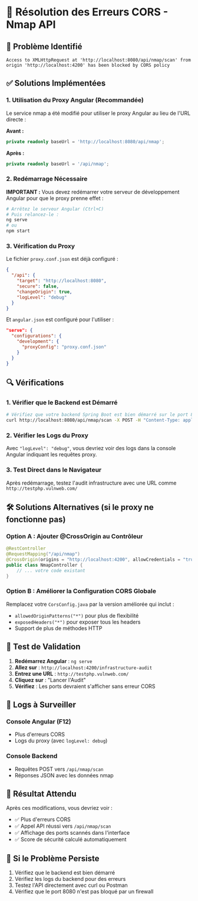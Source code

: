 # 🔧 Résolution des Erreurs CORS - Nmap API

## 🚨 Problème Identifié
```
Access to XMLHttpRequest at 'http://localhost:8080/api/nmap/scan' from origin 'http://localhost:4200' has been blocked by CORS policy
```

## ✅ Solutions Implémentées

### 1. **Utilisation du Proxy Angular (Recommandée)**

Le service nmap a été modifié pour utiliser le proxy Angular au lieu de l'URL directe :

**Avant :**
```typescript
private readonly baseUrl = 'http://localhost:8080/api/nmap';
```

**Après :**
```typescript
private readonly baseUrl = '/api/nmap';
```

### 2. **Redémarrage Nécessaire**

**IMPORTANT :** Vous devez redémarrer votre serveur de développement Angular pour que le proxy prenne effet :

```bash
# Arrêtez le serveur Angular (Ctrl+C)
# Puis relancez-le :
ng serve
# ou
npm start
```

### 3. **Vérification du Proxy**

Le fichier `proxy.conf.json` est déjà configuré :
```json
{
  "/api": {
    "target": "http://localhost:8080",
    "secure": false,
    "changeOrigin": true,
    "logLevel": "debug"
  }
}
```

Et `angular.json` est configuré pour l'utiliser :
```json
"serve": {
  "configurations": {
    "development": {
      "proxyConfig": "proxy.conf.json"
    }
  }
}
```

## 🔍 Vérifications

### 1. **Vérifier que le Backend est Démarré**
```bash
# Vérifiez que votre backend Spring Boot est bien démarré sur le port 8080
curl http://localhost:8080/api/nmap/scan -X POST -H "Content-Type: application/json" -d '{"url":"http://testphp.vulnweb.com/"}'
```

### 2. **Vérifier les Logs du Proxy**
Avec `"logLevel": "debug"`, vous devriez voir des logs dans la console Angular indiquant les requêtes proxy.

### 3. **Test Direct dans le Navigateur**
Après redémarrage, testez l'audit infrastructure avec une URL comme `http://testphp.vulnweb.com/`

## 🛠️ Solutions Alternatives (si le proxy ne fonctionne pas)

### Option A : Ajouter @CrossOrigin au Contrôleur
```java
@RestController
@RequestMapping("/api/nmap")
@CrossOrigin(origins = "http://localhost:4200", allowCredentials = "true")
public class NmapController {
    // ... votre code existant
}
```

### Option B : Améliorer la Configuration CORS Globale
Remplacez votre `CorsConfig.java` par la version améliorée qui inclut :
- `allowedOriginPatterns("*")` pour plus de flexibilité
- `exposedHeaders("*")` pour exposer tous les headers
- Support de plus de méthodes HTTP

## 🧪 Test de Validation

1. **Redémarrez Angular** : `ng serve`
2. **Allez sur** : `http://localhost:4200/infrastructure-audit`
3. **Entrez une URL** : `http://testphp.vulnweb.com/`
4. **Cliquez sur** : "Lancer l'Audit"
5. **Vérifiez** : Les ports devraient s'afficher sans erreur CORS

## 📝 Logs à Surveiller

### Console Angular (F12)
- Plus d'erreurs CORS
- Logs du proxy (avec `logLevel: debug`)

### Console Backend
- Requêtes POST vers `/api/nmap/scan`
- Réponses JSON avec les données nmap

## 🚀 Résultat Attendu

Après ces modifications, vous devriez voir :
- ✅ Plus d'erreurs CORS
- ✅ Appel API réussi vers `/api/nmap/scan`
- ✅ Affichage des ports scannés dans l'interface
- ✅ Score de sécurité calculé automatiquement

## 🔄 Si le Problème Persiste

1. Vérifiez que le backend est bien démarré
2. Vérifiez les logs du backend pour des erreurs
3. Testez l'API directement avec curl ou Postman
4. Vérifiez que le port 8080 n'est pas bloqué par un firewall
